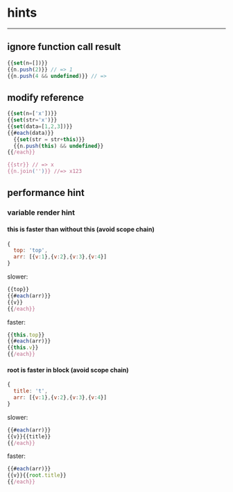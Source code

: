 # hints
---

## ignore function call result

```js
{{set(n=[])}}
{{n.push(2)}} // => 1
{{n.push(4 && undefined)}} // =>
```

## modify reference

```js
{{set(n=['x'])}}
{{set(str='x')}}
{{set(data=[1,2,3])}}
{{#each(data)}}
  {{set(str = str+this)}}
  {{n.push(this) && undefined}}
{{/each}}

{{str}} // => x
{{n.join('')}} //=> x123
```

## performance hint

### variable render hint

#### this is faster than without this (avoid scope chain)

```javascript
{
  top: 'top',
  arr: [{v:1},{v:2},{v:3},{v:4}]
}
```

slower:
```javascript
{{top}}
{{#each(arr)}}
{{v}}
{{/each}}
```

faster:
```javascript
{{this.top}}
{{#each(arr)}}
{{this.v}}
{{/each}}
```

#### root is faster in block (avoid scope chain)

```javascript
{
  title: 't',
  arr: [{v:1},{v:2},{v:3},{v:4}]
}
```

slower:
```javascript
{{#each(arr)}}
{{v}}{{title}}
{{/each}}
```

faster:
```javascript
{{#each(arr)}}
{{v}}{{root.title}}
{{/each}}
```
